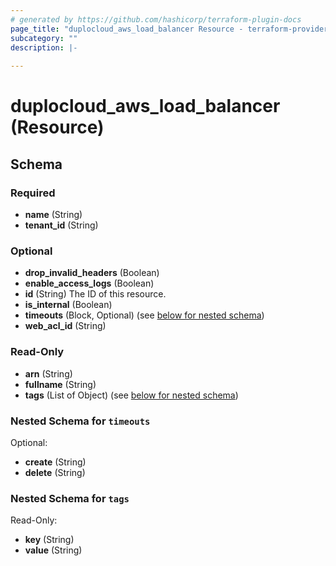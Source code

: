 ```yaml
---
# generated by https://github.com/hashicorp/terraform-plugin-docs
page_title: "duplocloud_aws_load_balancer Resource - terraform-provider-duplocloud"
subcategory: ""
description: |-
  
---
```


# duplocloud_aws_load_balancer (Resource)





<!-- schema generated by tfplugindocs -->
## Schema

### Required

- **name** (String)
- **tenant_id** (String)

### Optional

- **drop_invalid_headers** (Boolean)
- **enable_access_logs** (Boolean)
- **id** (String) The ID of this resource.
- **is_internal** (Boolean)
- **timeouts** (Block, Optional) (see [below for nested schema](#nestedblock--timeouts))
- **web_acl_id** (String)

### Read-Only

- **arn** (String)
- **fullname** (String)
- **tags** (List of Object) (see [below for nested schema](#nestedatt--tags))

<a id="nestedblock--timeouts"></a>
### Nested Schema for `timeouts`

Optional:

- **create** (String)
- **delete** (String)


<a id="nestedatt--tags"></a>
### Nested Schema for `tags`

Read-Only:

- **key** (String)
- **value** (String)


